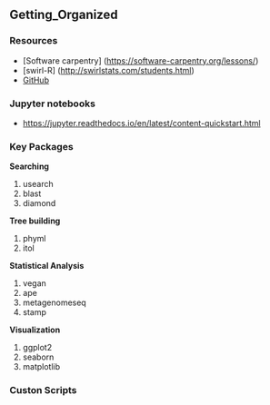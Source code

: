 ## Getting_Organized

### Resources
* [Software carpentry] (https://software-carpentry.org/lessons/)
* [swirl-R] (http://swirlstats.com/students.html)
* [GitHub](http://github.com)

### Jupyter notebooks
* https://jupyter.readthedocs.io/en/latest/content-quickstart.html


### Key Packages
**Searching**
1. usearch
2. blast
3. diamond

**Tree building**
1. phyml
2. itol

**Statistical Analysis**
1. vegan
2. ape
3. metagenomeseq
4. stamp

**Visualization**
1. ggplot2
2. seaborn
3. matplotlib



### Custon Scripts



